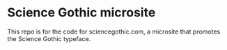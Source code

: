 # Science Gothic microsite

This repo is for the code for sciencegothic.com, a microsite that promotes the Science Gothic typeface.
